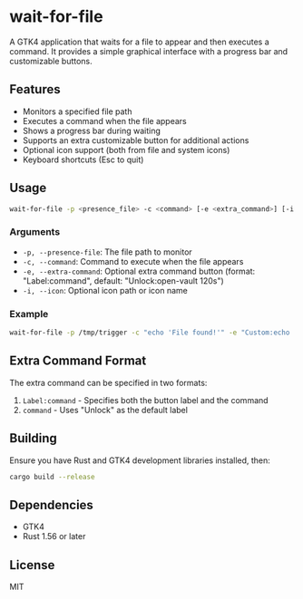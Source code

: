 # wait-for-file

A GTK4 application that waits for a file to appear and then executes a command. It provides a simple graphical interface with a progress bar and customizable buttons.

## Features

- Monitors a specified file path
- Executes a command when the file appears
- Shows a progress bar during waiting
- Supports an extra customizable button for additional actions
- Optional icon support (both from file and system icons)
- Keyboard shortcuts (Esc to quit)

## Usage

```bash
wait-for-file -p <presence_file> -c <command> [-e <extra_command>] [-i <icon>]
```

### Arguments

- `-p, --presence-file`: The file path to monitor
- `-c, --command`: Command to execute when the file appears
- `-e, --extra-command`: Optional extra command button (format: "Label:command", default: "Unlock:open-vault 120s")
- `-i, --icon`: Optional icon path or icon name

### Example

```bash
wait-for-file -p /tmp/trigger -c "echo 'File found!'" -e "Custom:echo 'Custom action'" -i "system-lock-screen"
```

## Extra Command Format

The extra command can be specified in two formats:

1. `Label:command` - Specifies both the button label and the command
2. `command` - Uses "Unlock" as the default label

## Building

Ensure you have Rust and GTK4 development libraries installed, then:

```bash
cargo build --release
```

## Dependencies

- GTK4
- Rust 1.56 or later

## License

MIT
